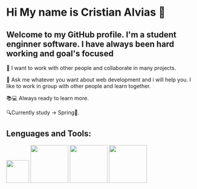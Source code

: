 # Hi My name is Cristian Alvias 👋


## Welcome to my GitHub profile. I'm a student enginner software. I have always been hard working and goal's focused

👯 I want to work with other people and collaborate in many projects.

💬 Ask me whatever you want about web development and i will help you. I like to work in group with other people and learn together.

📚💻 Always ready to learn more.

🔍Currently study -> Spring🍃.


## Lenguages and Tools:
<a href="https://www.javascript.com/"><img src="https://i.imgur.com/IgwKCEI.png" width="60"></a>
<a href="https://www.java.com/en/"><img src="https://1000logos.net/wp-content/uploads/2020/09/Java-Logo.png" width="100"></a>
<a href="https://www.php.net/"><img src="https://upload.wikimedia.org/wikipedia/commons/thumb/2/27/PHP-logo.svg/2560px-PHP-logo.svg.png" width="100"></a>
<a href="https://en.wikipedia.org/wiki/SQL"><img src="https://upload.wikimedia.org/wikipedia/commons/8/87/Sql_data_base_with_logo.png" width="100"></a>


